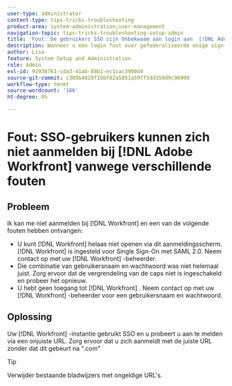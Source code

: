 ```yaml
---
user-type: administrator
content-type: tips-tricks-troubleshooting
product-area: system-administration;user-management
navigation-topic: tips-tricks-troubleshooting-setup-admin
title: 'Fout: De gebruikers SSO zijn Onbekwaam aan login aan  [!DNL Adobe Workfront]  toe te schrijven aan Diverse Fouten'
description: Wanneer u een login fout over gefederaliseerde enige sign-on ontvangt, uw gebruikersbenaming/wachtwoordcombinatie, of uw toegang tot  [!DNL Workfront], the problem might be that your [!DNL Workfront]  instantiengebruikt SSO en u probeert om binnen het gebruiken van onjuiste URL te registreren.
author: Lisa
feature: System Setup and Administration
role: Admin
exl-id: 92936761-cda3-41ab-88b1-ec1cac3900d4
source-git-commit: c389b4829f16bf82a5851a597f5dd358d9c96999
workflow-type: tm+mt
source-wordcount: '166'
ht-degree: 0%

---
```


# Fout: SSO-gebruikers kunnen zich niet aanmelden bij [!DNL Adobe Workfront] vanwege verschillende fouten

## Probleem

Ik kan me niet aanmelden bij [!DNL Workfront] en een van de volgende fouten hebben ontvangen:

* U kunt [!DNL Workfront] helaas niet openen via dit aanmeldingsscherm. [!DNL Workfront] is ingesteld voor Single Sign-On met SAML 2.0. Neem contact op met uw [!DNL Workfront] -beheerder.
* Die combinatie van gebruikersnaam en wachtwoord was niet helemaal juist. Zorg ervoor dat de vergrendeling van de caps niet is ingeschakeld en probeer het opnieuw.
* U hebt geen toegang tot [!DNL Workfront] . Neem contact op met uw [!DNL Workfront] -beheerder voor een gebruikersnaam en wachtwoord.

## Oplossing

Uw [!DNL Workfront] -instantie gebruikt SSO en u probeert u aan te melden via een onjuiste URL. Zorg ervoor dat u zich aanmeldt met de juiste URL zonder dat dit gebeurt na &quot;.com&quot;

>[!TIP]
>
>Verwijder bestaande bladwijzers met ongeldige URL&#39;s.
